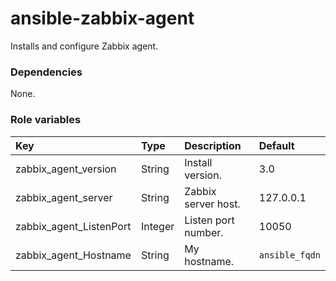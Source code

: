 # ansible-zabbix-agent
Installs and configure Zabbix agent.

### Dependencies
None.

### Role variables
|Key|Type|Description|Default|
|:--|:---|:----------|:------|
|zabbix_agent_version|String|Install version.|3.0|
|zabbix_agent_server|String|Zabbix server host.|127.0.0.1|
|zabbix_agent_ListenPort|Integer|Listen port number.|10050|
|zabbix_agent_Hostname|String|My hostname.|`ansible_fqdn`|
